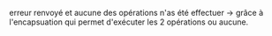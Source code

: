 erreur renvoyé et aucune des opérations n'as été effectuer
-> grâce à l'encapsuation qui permet d'exécuter les 2 opérations ou aucune.